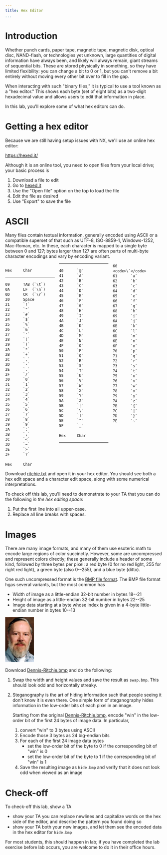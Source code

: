 ```yaml
---
title: Hex Editor
...
```


# Introduction

Whether punch cards, paper tape, magnetic tape, magnetic disk, optical disc, NAND-flash, or technologies yet unknown,
large quantities of digital information have always been, and likely will always remain, giant streams of sequential bits.
These are stored physically in something, so they have limited flexibility:
you can change a bit to 0 or 1, but you can't remove a bit entirely without moving every other bit over to fill in the gap.

When interacting with such "binary files," it is typical to use a tool known as a "hex editor."
This shows each byte (set of eight bits) as a two-digit hexadecimal value
and allows users to edit that information in place.

In this lab, you'll explore some of what hex editors can do.

# Getting a hex editor

Because we are still having setup issues with NX, we'll use an online hex editor:

<https://hexed.it/>

Although it is an online tool, you need to open files from your local drive;
your basic process is

1. Download a file to edit
2. Go to [hexed.it](https://hexed.it)
3. Use the "Open file" option on the top to load the file
4. Edit the file as desired
5. Use "Export" to save the file 


# ASCII

Many files contain textual information, generally encoded using ASCII or a compatible superset of that such as UTF-8, ISO-8859-1, Windows-1252, Mac-Roman, etc.
In these, each character is mapped to a single byte between 0 and 127; bytes larger than 127 are often parts of multi-byte character encodings and vary by encoding variant.

<div style="columns: 3">

	Hex 	Char
----------  --------------
 	09      TAB (`\t`)
	0A 		LF  (`\n`)
	0D 		CR  (`\r`)
	20 	    Space
	21 	    `!`
	22 	    `"`
	23 	    `#`
	24 	    `$`
	25 	    `%`
	26 	    `&`
	27 	    `'`
	28 	    `(`
	29 	    `)`
	2A 	    `*`
	2B 	    `+`
	2C 	    `,`
	2D 	    `-`
	2E 	    `.`
	2F 	    `/`
	30 	    `0`
	31 	    `1`
	32 	    `2`
	33 	    `3`
	34 	    `4`
	35 	    `5`
	36 	    `6`
	37 	    `7`
	38 	    `8`
	39 	    `9`
	3A 	    `:`
	3B 	    `;`
	3C 	    `<`
	3D 	    `=`
	3E 	    `>`
	3F 	    `?`

	Hex 	Char
----------  --------------
	40 	    `@`
	41 	    `A`
	42 	    `B`
	43 	    `C`
	44 	    `D`
	45 	    `E`
	46 	    `F`
	47 	    `G`
	48 	    `H`
	49 	    `I`
	4A 	    `J`
	4B 	    `K`
	4C 	    `L`
	4D 	    `M`
	4E 	    `N`
	4F 	    `O`
	50 	    `P`
	51 	    `Q`
	52 	    `R`
	53 	    `S`
	54 	    `T`
	55 	    `U`
	56 	    `V`
	57 	    `W`
	58 	    `X`
	59 	    `Y`
	5A 	    `Z`
	5B 	    `[`
	5C 	    `\`
	5D 	    `]`
	5E 	    `^`
	5F 	    `_`

	Hex 	Char
----------  --------------
	60 	    <code>\`</code>
	61 	    `a`
	62 	    `b`
	63 	    `c`
 	64 	    `d`
 	65 	    `e`
 	66 	    `f`
 	67 	    `g`
 	68 	    `h`
 	69 	    `i`
 	6A 	    `j`
 	6B 	    `k`
 	6C 	    `l`
 	6D 	    `m`
 	6E 	    `n`
 	6F 	    `o`
 	70 	    `p`
 	71 	    `q`
 	72 	    `r`
 	73 	    `s`
 	74 	    `t`
 	75 	    `u`
 	76 	    `v`
 	77 	    `w`
 	78 	    `x`
 	79 	    `y`
 	7A 	    `z`
 	7B 	    `{`
 	7C 	    `|`
 	7D 	    `}`
 	7E 	    `~`

</div>

Download [ritchie.txt](files/ritchie.txt) and open it in your hex editor.
You should see both a hex edit space and a character edit space, along with some numerical interpretations.

To check off this lab, you'll need to demonstrate to your TA that you can do the following *in the hex editing space*:

1. Put the first line into all upper-case.
2. Replace all line breaks with spaces.

# Images

There are many image formats, and many of them use esoteric math to encode large regions of color succinctly.
However, some are uncompressed and represent colors directly;
these generally include a header of some kind, followed by three bytes per pixel:
a red byte (0 for no red light, 255 for right red light), a green byte (also 0--255), and a blue byte (ditto).

One such uncompressed format is the [BMP file format](https://en.wikipedia.org/wiki/BMP_file_format).
The BMP file format hgas several variants, but the most common has

- Width of image as a little-endian 32-bit number in bytes 18--21
- Height of image as a little-endian 32-bit number in bytes 22--25
- Image data starting at a byte whose index is given in a 4-byte little-endian number in bytes 10--13

![low-res Dennis Ritchie headshot](files/Dennis-Ritchie.bmp)

Download [Dennis-Ritchie.bmp](files/Dennis-Ritchie.bmp) and do the following:

1. Swap the width and height values and save the result as `swap.bmp`. This should look odd and horizontally streaky.

2. Steganography is the art of hiding information such that people seeing it don't know it is even there.
    One simple form of steganography hides information in the low-order bits of each pixel in an image.
    
    Starting from the original [Dennis-Ritchie.bmp](files/Dennis-Ritchie.bmp), encode "win" in the low-order bit of the first 24 bytes of image data.
    In particular,
    
    1. convert "win" to 3 bytes using ASCII
    2. Encode those 3 bytes as 24 big-endian bits
    3. For each of the first 24 image data bytes
        - set the low-order bit of the byte to 0 if the corresponding bit of "win" is 0
        - set the low-order bit of the byte to 1 if the corresponding bit of "win" is 1
    4. Save the resulting image as `hide.bmp` and verify that it does not look odd when viewed as an image


# Check-off

To check-off this lab, show a TA 

- show your TA you can replace newlines and capitalize words on the hex side of the editor, and describe the pattern you found doing so
- show your TA both your new images, and let them see the encoded data in the hex editor for `hide.bmp`

For most students, this should happen in lab;
if you have completed the lab exercise before lab occurs, you are welcome to do it in their office hours.

